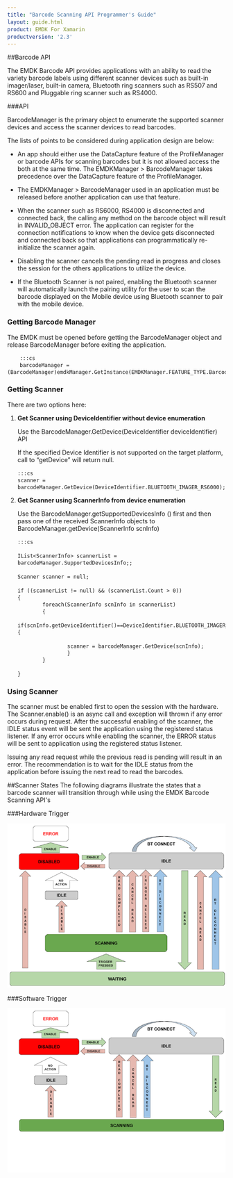 ```yaml
---
title: "Barcode Scanning API Programmer's Guide"
layout: guide.html
product: EMDK For Xamarin
productversion: '2.3'
---
```


##Barcode API

The EMDK Barcode API provides applications with an ability to read the
variety barcode labels using different scanner devices such as built-in
imager/laser, built-in camera, Bluetooth ring scanners such as RS507 and
RS600 and Pluggable ring scanner such as RS4000.

###API


BarcodeManager is the primary object to enumerate the supported scanner
devices and access the scanner devices to read barcodes.

The lists of points to be considered during application design are
below:

-   An app should either use the DataCapture feature of the ProfileManager or barcode APIs for scanning barcodes  but it is not allowed access the both at the same time. The EMDKManager > BarcodeManager takes precedence over the DataCapture feature of the ProfileManager.


-   The EMDKManager > BarcodeManager used in an application must be released before another application can use that feature.

-   When the scanner such as RS6000, RS4000 is disconnected and connected back, the calling any method on the barcode object will result in INVALID_OBJECT error. The application can register for the connection notifications to know when the device gets disconnected and connected back so that applications can programmatically  re-initialize the scanner again.


-   Disabling the scanner cancels the pending read in progress and closes the session for the others applications to utilize the device.

-   If the Bluetooth Scanner is not paired, enabling the Bluetooth scanner will automatically launch the pairing utility for the user to scan the barcode displayed on the Mobile device using Bluetooth scanner to pair with the mobile device.

### Getting Barcode Manager

The EMDK must be opened before getting the BarcodeManager object and
release BarcodeManager before exiting the application.

        :::cs
        barcodeManager = (BarcodeManager)emdkManager.GetInstance(EMDKManager.FEATURE_TYPE.Barcode);

### Getting Scanner

There are two options here:

1.  **Get Scanner using DeviceIdentifier without device enumeration**

	Use the BarcodeManager.GetDevice(DeviceIdentifier deviceIdentifier) API

	If the specified Device Identifier is not supported on the target platform, call to “getDevice” will return null.

        :::cs
        scanner = barcodeManager.GetDevice(DeviceIdentifier.BLUETOOTH_IMAGER_RS6000);

2.  **Get Scanner using ScannerInfo from device enumeration**

    Use the BarcodeManager.getSupportedDevicesInfo () first and then pass one of the received ScannerInfo objects to BarcodeManager.getDevice(ScannerInfo scnInfo)

        :::cs
        
        IList<ScannerInfo> scannerList = barcodeManager.SupportedDevicesInfo;;
        
        Scanner scanner = null;

        if ((scannerList != null) && (scannerList.Count > 0))
        {
                foreach(ScannerInfo scnInfo in scannerList)
                {
                if(scnInfo.getDeviceIdentifier()==DeviceIdentifier.BLUETOOTH_IMAGER_RS6000){
                
                        scanner = barcodeManager.GetDevice(scnInfo);
                        }
                }
                        
        }


### Using Scanner

The scanner must be enabled first to open the session with the hardware. The Scanner.enable() is an async call and exception will thrown if any error occurs during request. After the successful enabling of the scanner, the IDLE status event will be sent the application using the registered status listener. If any error occurs while enabling the scanner, the ERROR status will be sent to application using the registered status listener.

Issuing any read request while the previous read is pending will result in an error. The recommendation is to wait for the IDLE status from the application before issuing the next read to read the barcodes.


##Scanner States
The following diagrams illustrate the states that a barcode scanner will transition through while using the EMDK Barcode Scanning API's


###Hardware Trigger

![img](hardware-trigger.png)

###Software Trigger

![img](software-trigger.png)
